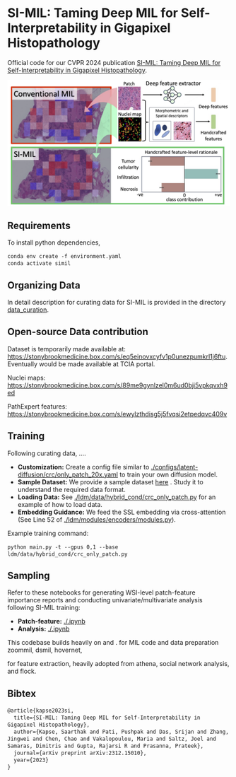 

# SI-MIL: Taming Deep MIL for Self-Interpretability in Gigapixel Histopathology


Official code for our CVPR 2024 publication [SI-MIL: Taming Deep MIL for Self-Interpretability in Gigapixel Histopathology](https://arxiv.org/pdf/2312.15010). 

![teaser figure](./teaser.png)
## Requirements
To install python dependencies, 

```
conda env create -f environment.yaml
conda activate simil
```

## Organizing Data

In detail description for curating data for SI-MIL is provided in the directory [data_curation](https://github.com/bmi-imaginelab/SI-MIL/tree/main/data_curation). 

## Open-source Data contribution

Dataset is temporarily made available at: https://stonybrookmedicine.box.com/s/eq5einovxcyfv1p0unezpumkrl1j6ftu. Eventually would be made available at TCIA portal. 

Nuclei maps: https://stonybrookmedicine.box.com/s/89me9gynlzel0m6ud0bji5vpkqvxh9ed

PathExpert features: https://stonybrookmedicine.box.com/s/ewylzthdisg5j5fvqsi2etpedqvc409v


## Training

Following curating data, ....

* **Customization:** Create a config file similar to [./configs/latent-diffusion/crc/only_patch_20x.yaml](./configs/latent-diffusion/crc/only_patch_20x.yaml) to train your own diffusion model.
* **Sample Dataset:** We provide a sample dataset [here](./notebooks/dataset_samples/brca_hipt_patches.pickle) . Study it to understand the required data format.
* **Loading Data:** See [./ldm/data/hybrid_cond/crc_only_patch.py](./ldm/data/hybrid_cond/crc_only_patch.py) for an example of how to load data.
* **Embedding Guidance:** We feed the SSL embedding via cross-attention (See Line 52 of [./ldm/modules/encoders/modules.py](./ldm/modules/encoders/modules.py)).


Example training command:

```
python main.py -t --gpus 0,1 --base ldm/data/hybrid_cond/crc_only_patch.py
```

## Sampling

Refer to these notebooks for generating WSI-level patch-feature importance reports and conducting univariate/multivariate analysis following SI-MIL training:

* **Patch-feature:** [./.ipynb](./.ipynb)
* **Analysis:** [./.ipynb](./.ipynb) 


This codebase builds heavily on []() and [](). for MIL code and data preparation zoommil, dsmil, hovernet, 

for feature extraction, heavily adopted from athena, social network analysis, and flock. 


## Bibtex

```
@article{kapse2023si,
  title={SI-MIL: Taming Deep MIL for Self-Interpretability in Gigapixel Histopathology},
  author={Kapse, Saarthak and Pati, Pushpak and Das, Srijan and Zhang, Jingwei and Chen, Chao and Vakalopoulou, Maria and Saltz, Joel and Samaras, Dimitris and Gupta, Rajarsi R and Prasanna, Prateek},
  journal={arXiv preprint arXiv:2312.15010},
  year={2023}
}
```
